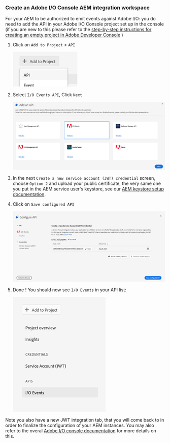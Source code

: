 

### Create an Adobe I/O Console AEM integration workspace


For your AEM to be authorized to emit events against Adobe I/O:
you do need to add the  API in your Adobe I/O Console project set up in the console (if you are new to this please 
refer to the [step-by-step instructions for creating an empty project in Adobe Developer Console](https://www.adobe.io/apis/experienceplatform/console/docs.html#!AdobeDocs/adobeio-console/master/projects-empty.md) )

1. Click on `Add to Project` > `API`

   ![Add an API to Project](../img/add_api_to_project.png "Add an API to Project")

2. Select `I/O Events API`, Click `Next`

   ![Select `I/O Events API`](../img/select_io_events_api.png "Select `I/O Events API`")

3. In the next `Create a new service account (JWT) credential` screen, choose `Option 2` 
and upload your public certificate, the very same one you put in the AEM service user's keystore,
see our [AEM keystore setup documentation](aem_keystore_setup.md).

6. Click on `Save configured API`

   ![Save `I/O Events API`](../img/save_io_events_api.png "Save `I/O Events API`")

7. Done ! You should now see `I/O Events` in your API list:

   ![`I/O Events` in the list of API](../img/list_io_events_api.png "`I/O Events` in the list of API`")
 
Note you also have a new JWT integration tab, that you will come back to in order to finalize the configuration
of your AEM instances.
You may also refer to the overal [Adobe I/O console documentation](https://www.adobe.io/apis/experienceplatform/console/docs.html#!AdobeDocs/adobeio-console/master/services-add-api-jwt.md) 
for more details on this.